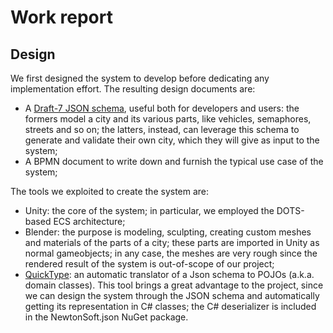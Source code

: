 # Work report

## Design

We first designed the system to develop before dedicating any implementation effort. The resulting design documents are:

- A [Draft-7 JSON schema](<./City design.json>), useful both for developers and users: the formers model a city and its various parts, like vehicles, semaphores, streets and so on; the latters, instead, can leverage this schema to generate and validate their own city, which they will give as input to the system;
- A BPMN document to write down and furnish the typical use case of the system;

The tools we exploited to create the system are:

- Unity: the core of the system; in particular, we employed the DOTS-based ECS architecture;
- Blender: the purpose is modeling, sculpting, creating custom meshes and materials of the parts of a city; these parts are imported in Unity as normal gameobjects; in any case, the meshes are very rough since the rendered result of the system is out-of-scope of our project;
- [QuickType](https://app.quicktype.io/?l=csharp): an automatic translator of a Json schema to POJOs (a.k.a. domain classes). This tool brings a great advantage to the project, since we can design the system through the JSON schema and automatically getting its representation in C# classes; the C# deserializer is included in the NewtonSoft.json NuGet package.
